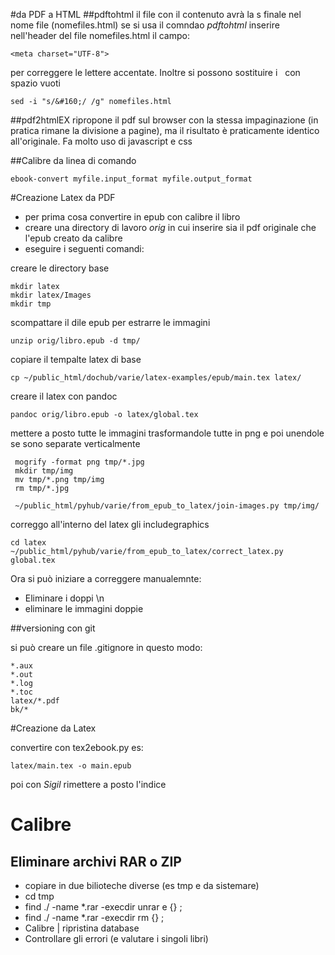 #da PDF a HTML
##pdftohtml
il file con il contenuto avrà la s finale nel nome file (nomefiles.html)
se si usa il comndao _pdftohtml_ inserire nell'header del file nomefiles.html il campo:

    <meta charset="UTF-8">

per correggere le lettere accentate. 
Inoltre si possono sostituire i _&#160;_ con spazio vuoti 

    sed -i "s/&#160;/ /g" nomefiles.html

##pdf2htmlEX
ripropone il pdf sul browser con la stessa impaginazione (in pratica rimane la divisione a pagine), 
ma il risultato è praticamente identico all'originale. Fa molto uso di javascript e css

##Calibre
da linea di comando

    ebook-convert myfile.input_format myfile.output_format 

#Creazione Latex da PDF

- per prima cosa convertire in epub con calibre il libro
- creare una directory di lavoro _orig_ in cui inserire sia il pdf originale che l'epub creato da calibre
- eseguire i seguenti comandi:


creare le directory base 

    mkdir latex
    mkdir latex/Images
    mkdir tmp

scompattare il dile epub per estrarre le immagini

    unzip orig/libro.epub -d tmp/

copiare il tempalte latex di base 

    cp ~/public_html/dochub/varie/latex-examples/epub/main.tex latex/   

creare il latex con pandoc

    pandoc orig/libro.epub -o latex/global.tex

mettere a posto tutte le immagini trasformandole tutte in png e poi unendole se sono separate verticalmente


     mogrify -format png tmp/*.jpg
     mkdir tmp/img
     mv tmp/*.png tmp/img
     rm tmp/*.jpg

     ~/public_html/pyhub/varie/from_epub_to_latex/join-images.py tmp/img/

correggo all'interno del latex gli includegraphics

    cd latex
    ~/public_html/pyhub/varie/from_epub_to_latex/correct_latex.py global.tex

Ora si può iniziare a correggere manualemnte:

- Eliminare i doppi \n 
- eliminare le immagini doppie

##versioning con git

si può creare un file .gitignore in questo modo:
```
*.aux
*.out
*.log
*.toc
latex/*.pdf
bk/*

```

#Creazione da Latex

convertire con tex2ebook.py es: 

    latex/main.tex -o main.epub

poi con _Sigil_ rimettere a posto l'indice
    
# Calibre

## Eliminare archivi RAR o ZIP

- copiare in due bilioteche diverse (es tmp e da sistemare)
- cd tmp
- find ./ -name *.rar -execdir unrar e  {} \;
- find ./ -name *.rar -execdir rm  {} \;
- Calibre | ripristina database
- Controllare gli errori (e valutare i singoli libri)
